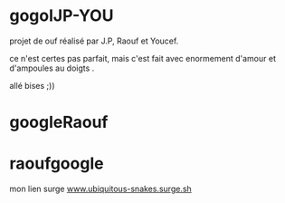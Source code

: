 # gogolJP-YOU
projet de ouf réalisé par J.P, Raouf et Youcef.

ce n'est certes pas parfait, mais c'est fait avec enormement d'amour et d'ampoules au doigts  .

allé bises ;))
# googleRaouf
# raoufgoogle


mon lien surge www.ubiquitous-snakes.surge.sh